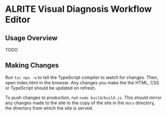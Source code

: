 # ALRITE Visual Diagnosis Workflow Editor

## Usage Overview

TODO

## Making Changes

Run `tsc npx -w` to tell the TypeScript compiler to watch for changes. Then, open index.html in the browser. Any changes you make the the HTML, CSS or TypeScript should be updated on refresh.

To push changes to production, run `node build/build.js`. This should mirror any changes made to the site to the copy of the site in the `docs` directory, the directory from which the site is served.